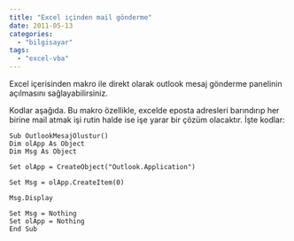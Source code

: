 ```yaml
---
title: "Excel içinden mail gönderme"
date: 2011-05-13
categories: 
  - "bilgisayar"
tags: 
  - "excel-vba"
---
```


Excel içerisinden makro ile direkt olarak outlook mesaj gönderme panelinin açılmasını sağlayabilirsiniz.

Kodlar aşağıda. Bu makro özellikle, excelde eposta adresleri barındırıp her birine mail atmak işi rutin halde ise işe yarar bir çözüm olacaktır. İşte kodlar:

```
Sub OutlookMesajOlustur()
Dim olApp As Object
Dim Msg As Object

Set olApp = CreateObject("Outlook.Application")

Set Msg = olApp.CreateItem(0)

Msg.Display

Set Msg = Nothing
Set olApp = Nothing
End Sub
```
